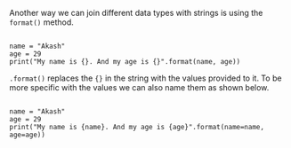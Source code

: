 Another way we can join different data types with strings is using the `format()` method.

<Editor lang="python">
<code>
name = "Akash"
age = 29
print("My name is {}. And my age is {}".format(name, age))
</code>
</Editor>

`.format()` replaces the `{}` in the string with the values provided to it. To be more specific with the values we can also name them as shown below.

<Editor lang="python">
<code>
name = "Akash"
age = 29
print("My name is {name}. And my age is {age}".format(name=name, age=age))
</code>
</Editor>
